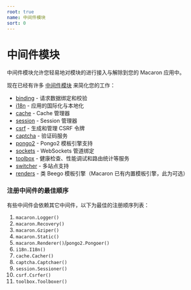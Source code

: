 ```yaml
---
root: true
name: 中间件模块
sort: 0
---
```


# 中间件模块

中间件模块允许您轻易地对模块的进行接入与解除到您的 Macaron 应用中。

现在已经有许多 [中间件模块](https://github.com/macaron-contrib) 来简化您的工作：

- [binding](https://github.com/macaron-contrib/binding) - 请求数据绑定和校验
- [i18n](https://github.com/macaron-contrib/i18n) - 应用的国际化与本地化
- [cache](https://github.com/macaron-contrib/cache) - Cache 管理器
- [session](https://github.com/macaron-contrib/session) - Session 管理器
- [csrf](https://github.com/macaron-contrib/csrf) - 生成和管理 CSRF 令牌
- [captcha](https://github.com/macaron-contrib/captcha) - 验证码服务
- [pongo2](https://github.com/macaron-contrib/pongo2) - Pongo2 模板引擎支持
- [sockets](https://github.com/macaron-contrib/sockets) - WebSockets 管道绑定
- [toolbox](https://github.com/macaron-contrib/toolbox) - 健康检查、性能调试和路由统计等服务
- [switcher](https://github.com/macaron-contrib/switcher) - 多站点支持
- [renders](https://github.com/macaron-contrib/renders) - 类 Beego 模板引擎（Macaron 已有内置模板引擎，此为可选）

### 注册中间件的最佳顺序

有些中间件会依赖其它中间件，以下为最佳的注册顺序列表：

1. `macaron.Logger()`
2. `macaron.Recovery()`
3. `macaron.Gziper()`
4. `macaron.Static()`
5. `macaron.Renderer()`/`pongo2.Pongoer()`
6. `i18n.I18n()`
7. `cache.Cacher()`
8. `captcha.Captchaer()`
9. `session.Sessioner()`
10. `csrf.Csrfer()`
11. `toolbox.Toolboxer()`